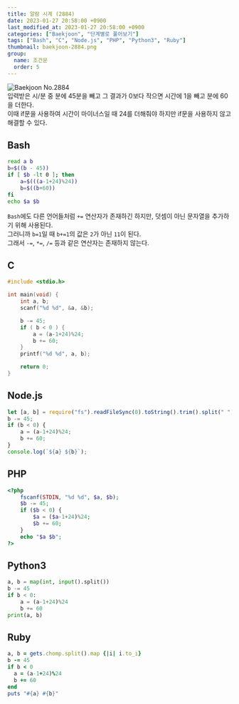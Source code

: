 ```yaml
---
title: 알람 시계 (2884)
date: 2023-01-27 20:58:00 +0900
last_modified_at: 2023-01-27 20:58:00 +0900
categories: ["Baekjoon", "단계별로 풀어보기"]
tags: ["Bash", "C", "Node.js", "PHP", "Python3", "Ruby"]
thumbnail: baekjoon-2884.png
group:
  name: 조건문
  order: 5
---
```


![Baekjoon No.2884](baekjoon-2884.png)  
입력받은 시/분 중 분에 45분을 빼고 그 결과가 0보다 작으면 시간에 1을 빼고 분에 60을 더한다.  
이때 if문을 사용하여 시간이 마이너스일 때 24를 더해줘야 하지만 if문을 사용하지 않고 해결할 수 있다.

## Bash
```bash
read a b
b=$((b - 45))
if [ $b -lt 0 ]; then
	a=$(((a-1+24)%24))
	b=$((b+60))
fi
echo $a $b
```
`Bash`에도 다른 언어들처럼 `+=` 연산자가 존재하긴 하지만, 덧셈이 아닌 문자열을 추가하기 위해 사용된다.  
그러니까 `b=1`일 때 `b+=1`의 값은 `2`가 아닌 `11`이 된다.  
그래서 `-=`, `*=`, `/=` 등과 같은 연산자는 존재하지 않는다.

## C
```c
#include <stdio.h>

int main(void) {
	int a, b;
	scanf("%d %d", &a, &b);

	b -= 45;
	if ( b < 0 ) {
		a = (a-1+24)%24;
		b += 60;
	}
	printf("%d %d", a, b);

	return 0;
}
```

## Node.js
```javascript
let [a, b] = require("fs").readFileSync(0).toString().trim().split(" ").map(Number);
b -= 45;
if (b < 0) {
	a = (a-1+24)%24;
	b += 60;
}
console.log(`${a} ${b}`);
```

## PHP
```php
<?php
	fscanf(STDIN, "%d %d", $a, $b);
	$b -= 45;
	if ($b < 0) {
		$a = ($a-1+24)%24;
		$b += 60;
	}
	echo "$a $b";
?>
```

## Python3
```python
a, b = map(int, input().split())
b -= 45
if b < 0:
    a = (a-1+24)%24
    b += 60
print(a, b)
```

## Ruby
```ruby
a, b = gets.chomp.split().map {|i| i.to_i}
b -= 45
if b < 0
  a = (a-1+24)%24
  b += 60
end
puts "#{a} #{b}"
```
